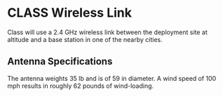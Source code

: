 # CLASS Wireless Link
Class will use a 2.4 GHz wireless link between the deployment site at altitude and a base station in one of the nearby cities.

## Antenna Specifications
The antenna weights 35 lb and is of 59 in diameter. A wind speed of 100 mph results in roughly 62 pounds of wind-loading.
